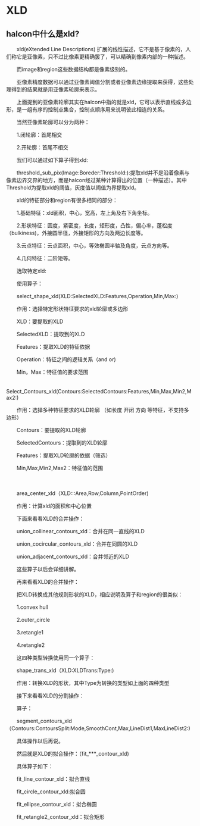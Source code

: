 # XLD

 

## halcon中什么是xld?

　　xld(eXtended Line Descriptions) 扩展的线性描述，它不是基于像素的，人们称它是亚像素，只不过比像素更精确罢了，可以精确到像素内部的一种描述。

　　而image和region这些数据结构都是像素级别的。

　　亚像素精度数据可以通过亚像素阈值分割或者亚像素边缘提取来获得，这些处理得到的结果就是用亚像素轮廓来表示。

　　上面提到的亚像素轮廓其实在halcon中指的就是xld，它可以表示直线或多边形，是一组有序的控制点集合，控制点顺序用来说明彼此相连的关系。

　　当然亚像素轮廓可以分为两种：

　　1.闭轮廓：首尾相交

　　2.开轮廓：首尾不相交

　　我们可以通过如下算子得到xld:

　　threshold_sub_pix(Image:Boreder:Threshold:):提取xld并不是沿着像素与像素边界交界的地方，而是halcon经过某种计算得出的位置（一种描述）。其中Threshold为提取xld的阈值，灰度值以阈值为界提取xld。

　　xld的特征部分和region有很多相同的部分：

　　1.基础特征：xld面积，中心，宽高，左上角及右下角坐标。

　　2.形状特征：圆度，紧密度，长度，矩形度，凸性，偏心率，蓬松度（bulkiness)，外接圆半径，外接矩形的方向及两边长度等。

　　3.云点特征：云点面积，中心，等效椭圆半轴及角度，云点方向等。

　　4.几何特征：二阶矩等。

 

 

　　选取特定xld:

　　使用算子：

　　select_shape_xld(XLD:SelectedXLD:Features,Operation,Min,Max:)

　　作用：选择特定形状特征要求的xld轮廓或多边形

　　XLD：要提取的XLD

　　SelectedXLD：提取到的XLD

　　Features：提取XLD的特征依据

　　Operation：特征之间的逻辑关系（and or)

　　Min，Max：特征值的要求范围

 

　　Select_Contours_xld(Contours:SelectedContours:Features,Min,Max,Min2,Max2:)

　　作用：选择多种特征要求的XLD轮廓 （如长度  开闭  方向 等特征，不支持多边形）

　　Contours：要提取的XLD轮廓

　　SelectedContours：提取到的XLD轮廓

　　Features：提取XLD轮廓的依据（筛选）

　　Min,Max,Min2,Max2：特征值的范围

　　

　　area_center_xld（XLD:::Area,Row,Column,PointOrder)

　　作用：计算xld的面积和中心位置

 

　　下面来看看XLD的合并操作：

　　union_collinear_contours_xld：合并在同一直线的XLD

　　union_cocircular_contours_xld：合并在同圆的XLD

　　union_adjacent_contours_xld：合并邻近的XLD

　　这些算子以后会详细讲解。

 

　　再来看看XLD的合并操作：

　　把XLD转换成其他规则形状的XLD，相应说明及算子和region的很类似：

　　1.convex hull

　　2.outer_circle

　　3.retangle1

　　4.retangle2

　　这四种类型转换使用同一个算子：

　　shape_trans_xld（XLD:XLDTrans:Type:)

　　作用：转换XLD的形状，其中Type为转换的类型如上面的四种类型

 

　　接下来看看XLD的分割操作：

　　算子：

　　segment_contours_xld（Contours:ContoursSplit:Mode,SmoothCont,Max,LineDist1,MaxLineDist2:)

　　具体操作以后再说。

 

　　然后就是XLD的拟合操作：（fit_***_contour_xld)

　　具体算子如下：

　　fit_line_contour_xld：拟合直线

　　fit_circle_contour_xld:拟合圆

　　fit_ellipse_contour_xld：拟合椭圆

　　fit_retangle2_contour_xld：拟合矩形 